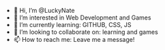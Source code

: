 - 👋 Hi, I’m @LuckyNate
- 👀 I’m interested in Web Development and Games
- 🌱 I’m currently learning: GITHUB, CSS, JS
- 💞️ I’m looking to collaborate on: learning and games
- 📫 How to reach me: Leave me a message!

<!---
LuckyNate/LuckyNate is a ✨ special ✨ repository because its `README.md` (this file) appears on your GitHub profile.
You can click the Preview link to take a look at your changes.
--->
